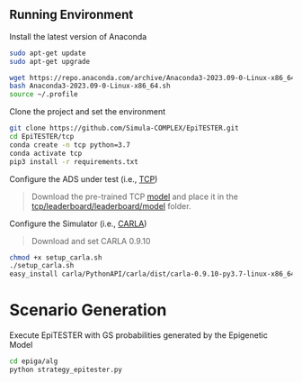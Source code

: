 ## Running Environment

Install the latest version of Anaconda

```sh
sudo apt-get update
sudo apt-get upgrade

wget https://repo.anaconda.com/archive/Anaconda3-2023.09-0-Linux-x86_64.sh
bash Anaconda3-2023.09-0-Linux-x86_64.sh
source ~/.profile
```

Clone the project and set the environment

```sh
git clone https://github.com/Simula-COMPLEX/EpiTESTER.git
cd EpiTESTER/tcp
conda create -n tcp python=3.7
conda activate tcp
pip3 install -r requirements.txt
```

Configure the ADS under test (i.e., [TCP](https://github.com/OpenDriveLab/TCP))

> Download the pre-trained TCP [model](https://hkustconnect-my.sharepoint.com/:u:/g/personal/qzhangcb_connect_ust_hk/ETe4OX79JldIsvgNGIs5NmIBkJnfPDG2G5Ij-8ha518rOw?e=BG1dek) and place it in the [tcp/leaderboard/leaderboard/model](https://github.com/Simula-COMPLEX/EpiTESTER/tree/main/leaderboard/team_code) folder.
> 

Configure the Simulator (i.e., [CARLA](https://carla.org/))

> Download and set CARLA 0.9.10

```sh
chmod +x setup_carla.sh
./setup_carla.sh
easy_install carla/PythonAPI/carla/dist/carla-0.9.10-py3.7-linux-x86_64.egg
```


# Scenario Generation

Execute EpiTESTER with GS probabilities generated by the Epigenetic Model

```sh
cd epiga/alg
python strategy_epitester.py
```
